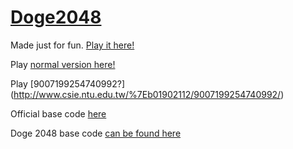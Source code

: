 # [Doge2048](http://mdjorge.github.io/doge2048/)

Made just for fun. [Play it here!](http://mdjorge.github.io/doge2048/)

Play [normal version here!](http://mdjorge.github.io/2048/)

Play [9007199254740992?] (http://www.csie.ntu.edu.tw/%7Eb01902112/9007199254740992/)

Official base code [here](https://github.com/gabrielecirulli/2048)

Doge 2048 base code [can be found here](https://github.com/laferrera/doge2048)

